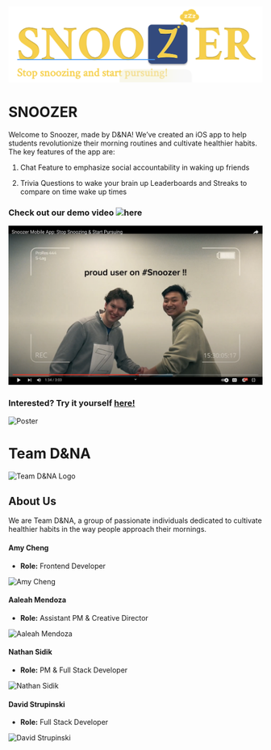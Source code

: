 ![Snoozer Logo and Tagline](Heading.png)

# SNOOZER

Welcome to Snoozer, made by D&NA! We’ve created an iOS app to help students revolutionize their morning routines and cultivate healthier habits. The key features of the app are: 

1. Chat Feature to emphasize social accountability in waking up friends
  
2. Trivia Questions to wake your brain up Leaderboards and Streaks to compare on time wake up times

### Check out our demo video ![here](https://www.youtube.com/watch?v=mNdaqW95iM8)

[![thumbnail](thumbnail.png)](https://www.youtube.com/watch?v=mNdaqW95iM8)

### Interested? Try it yourself [here!](https://uwsocialcomputing.github.io/D-NA/)

![Poster](poster.png)

# Team D&NA

![Team D&NA Logo](link_to_logo.png)


## About Us

We are Team D&NA, a group of passionate individuals dedicated to cultivate healthier habits in the way people approach their mornings.

#### Amy Cheng
- **Role:** Frontend Developer

![Amy Cheng](link_to_amy_photo.jpg)

#### Aaleah Mendoza
- **Role:** Assistant PM & Creative Director

![Aaleah Mendoza](link_to_aaleah_photo.jpg)

#### Nathan Sidik
- **Role:** PM & Full Stack Developer

![Nathan Sidik](link_to_nathan_photo.jpg)

#### David Strupinski
- **Role:** Full Stack Developer

![David Strupinski](link_to_david_photo.jpg)
